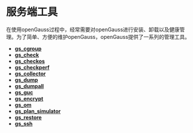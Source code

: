 # 服务端工具<a name="ZH-CN_TOPIC_0249632232"></a>

在使用openGauss过程中，经常需要对openGauss进行安装、卸载以及健康管理。为了简单、方便的维护openGauss，openGauss提供了一系列的管理工具。

-   **[gs\_cgroup](gs_cgroup.md)**  
-   **[gs\_check](gs_check.md)**  
-   **[gs\_checkos](gs_checkos.md)**  
-   **[gs\_checkperf](gs_checkperf.md)**  
-   **[gs\_collector](gs_collector.md)**  
-   **[gs\_dump](gs_dump.md)**  
-   **[gs\_dumpall](gs_dumpall.md)**  
-   **[gs\_guc](gs_guc.md)**  
-   **[gs\_encrypt](gs_encrypt.md)**
-   **[gs\_om](gs_om.md)**  
-   **[gs_plan_simulator](gs_plan_simulator.md)**
-   **[gs\_restore](gs_restore.md)**  
-   **[gs\_ssh](gs_ssh.md)**  


